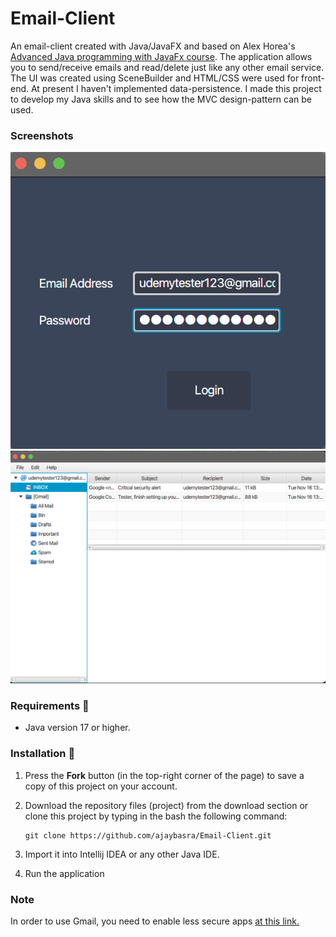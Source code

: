 # Email-Client
An email-client created with Java/JavaFX and based on Alex Horea's [Advanced Java programming with JavaFx course](https://www.udemy.com/course/advanced-programming-with-javafx-build-an-email-client/). The application allows you to send/receive emails and read/delete just like any other email service. The UI was created using SceneBuilder and HTML/CSS were used for front-end. At present I haven't implemented data-persistence. I made this project to develop my Java skills and to see how the MVC design-pattern can be used.

### Screenshots
<div align="center">
    <img src="https://github.com/ajaybasra/Email-Client/blob/main/screenshots/Screen%20Shot%202021-11-21%20at%201.44.05%20PM.png">
    <img src="https://github.com/ajaybasra/Email-Client/blob/main/screenshots/Screen%20Shot%202021-11-21%20at%201.44.47%20PM.png">
</div>

### Requirements 🔧
* Java version 17 or higher.

### Installation 🔌
1. Press the **Fork** button (in the top-right corner of the page) to save a copy of this project on your account.

2. Download the repository files (project) from the download section or clone this project by typing in the bash the following command:

       git clone https://github.com/ajaybasra/Email-Client.git
3. Import it into Intellij IDEA or any other Java IDE.
4. Run the application

### Note
In order to use Gmail, you need to enable less secure apps [at this link.](
https://myaccount.google.com/lesssecureapps)
